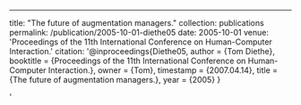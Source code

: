 ---
title: "The future of augmentation managers."
collection: publications
permalink: /publication/2005-10-01-diethe05
date: 2005-10-01
venue: 'Proceedings of the 11th International Conference on Human-Computer
Interaction.'
citation: '@inproceedings{Diethe05,
 author = {Tom Diethe},
 booktitle = {Proceedings of the 11th International Conference on Human-Computer
Interaction.},
 owner = {Tom},
 timestamp = {2007.04.14},
 title = {The future of augmentation managers.},
 year = {2005}
}

'